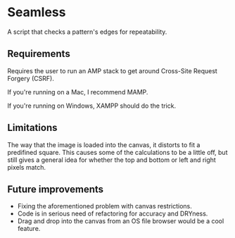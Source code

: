 # Seamless
A script that checks a pattern's edges for repeatability.

## Requirements

Requires the user to run an AMP stack to get around Cross-Site Request Forgery (CSRF).

If you're running on a Mac, I recommend MAMP.

If you're running on Windows, XAMPP should do the trick.

## Limitations

The way that the image is loaded into the canvas, it distorts to fit a predifined square.
This causes some of the calculations to be a little off, but still gives a general idea 
for whether the top and bottom or left and right pixels match.

## Future improvements

* Fixing the aforementioned problem with canvas restrictions.
* Code is in serious need of refactoring for accuracy and DRYness.
* Drag and drop into the canvas from an OS file browser would be a cool feature.
